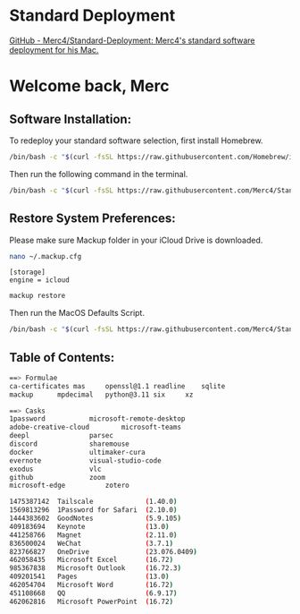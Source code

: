 # Standard Deployment

[GitHub - Merc4/Standard-Deployment: Merc4's standard software deployment for his Mac.](https://github.com/Merc4/Standard-Deployment)

# Welcome back, Merc

## Software Installation:

To redeploy your standard software selection, first install Homebrew.

```bash
/bin/bash -c "$(curl -fsSL https://raw.githubusercontent.com/Homebrew/install/HEAD/install.sh)"
```

Then run the following command in the terminal.

```bash
/bin/bash -c "$(curl -fsSL https://raw.githubusercontent.com/Merc4/Standard-Deployment/main/install.sh)"
```

## Restore System Preferences:

Please make sure Mackup folder in your iCloud Drive is downloaded. 

```bash
nano ~/.mackup.cfg
```

```
[storage]
engine = icloud
```

```bash
mackup restore
```

Then run the MacOS Defaults Script.

```bash
/bin/bash -c "$(curl -fsSL https://raw.githubusercontent.com/Merc4/Standard-Deployment/main/MacOSConfig.sh)"
```

## Table of Contents:

```bash
==> Formulae
ca-certificates	mas		openssl@1.1	readline	sqlite
mackup		mpdecimal	python@3.11	six		xz

==> Casks
1password			microsoft-remote-desktop
adobe-creative-cloud		microsoft-teams
deepl				parsec
discord				sharemouse
docker				ultimaker-cura
evernote			visual-studio-code
exodus				vlc
github				zoom
microsoft-edge			zotero

1475387142  Tailscale             (1.40.0)
1569813296  1Password for Safari  (2.10.0)
1444383602  GoodNotes             (5.9.105)
409183694   Keynote               (13.0)
441258766   Magnet                (2.11.0)
836500024   WeChat                (3.7.1)
823766827   OneDrive              (23.076.0409)
462058435   Microsoft Excel       (16.72)
985367838   Microsoft Outlook     (16.72.3)
409201541   Pages                 (13.0)
462054704   Microsoft Word        (16.72)
451108668   QQ                    (6.9.17)
462062816   Microsoft PowerPoint  (16.72)
```
